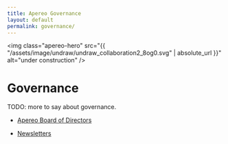 ```yaml
---
title: Apereo Governance
layout: default
permalink: governance/
---
```


<img class="apereo-hero" src="{{ "/assets/image/undraw/undraw_collaboration2_8og0.svg" | absolute_url }}" alt="under construction" />

# Governance

TODO: more to say about governance.

- [Apereo Board of Directors](./board/)

- [Newsletters](./newsletters/)
